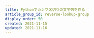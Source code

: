 ```yaml
---
title: Pythonでカンマ区切りの文字列を作る
article_group_id: reverse-lookup-group
display_order: 50
created: 2021-11-15
updated: 2021-11-16
---
```

